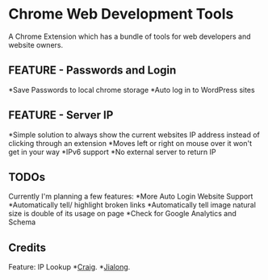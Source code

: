Chrome Web Development Tools
=========

A Chrome Extension which has a bundle of tools for web developers and website owners.

FEATURE - Passwords and Login
--------

*Save Passwords to local chrome storage
*Auto log in to WordPress sites

FEATURE - Server IP
--------

*Simple solution to always show the current websites IP address instead of clicking through an extension 
*Moves left or right on mouse over it won't get in your way 
*IPv6 support 
*No external server to return IP

TODOs
--------

Currently I'm planning a few features: 
*More Auto Login Website Support
*Automatically tell/ highlight broken links
*Automatically tell image natural size is double of its usage on page
*Check for Google Analytics and Schema


Credits
--------

Feature: IP Lookup
*[Craig](https://github.com/tinybigideas/WebsiteIP).
*[Jialong](https://github.com/jialongl/WebsiteIP).
